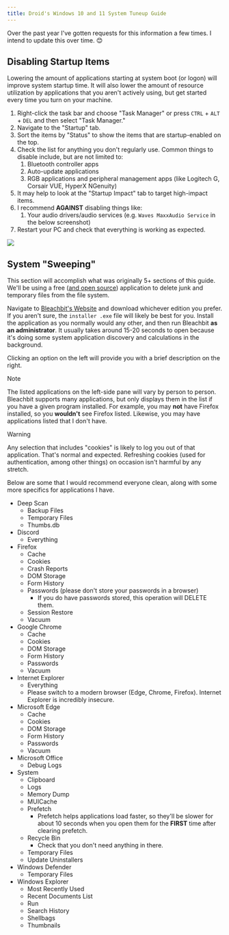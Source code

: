 ```yaml
---
title: Droid's Windows 10 and 11 System Tuneup Guide
---
```

Over the past year I've gotten requests for this information a few times. I intend to update this over time. 😊

## Disabling Startup Items

Lowering the amount of applications starting at system boot (or logon) will improve system startup time. It will also lower the amount of resource utilization by applications that you aren't actively using, but get started every time you turn on your machine.

1. Right-click the task bar and choose "Task Manager" or press `CTRL` + `ALT` + `DEL` and then select "Task Manager."
2. Navigate to the "Startup" tab.
3. Sort the items by "Status" to show the items that are startup-enabled on the top.
4. Check the list for anything you don't regularly use. Common things to disable include, but are not limited to:
	1. Bluetooth controller apps
	2. Auto-update applications
	3. RGB applications and peripheral management apps (like Logitech G, Corsair VUE, HyperX NGenuity)
5. It may help to look at the "Startup Impact" tab to target high-impact items.
6. I recommend **AGAINST** disabling things like:
	1. Your audio drivers/audio services (e.g. `Waves MaxxAudio Service` in the below screenshot)
7. Restart your PC and check that everything is working as expected.

![](https://i.imgur.com/U1TlvK8.png)

## System "Sweeping"

This section will accomplish what was originally 5+ sections of this guide. We'll be using a free ([and open source](https://github.com/bleachbit/bleachbit)) application to delete junk and temporary files from the file system.

Navigate to [Bleachbit's Website](https://www.bleachbit.org/download/windows) and download whichever edition you prefer. If you aren't sure, the `installer .exe` file will likely be best for you. Install the application as you normally would any other, and then run Bleachbit **as an administrator**. It usually takes around 15-20 seconds to open because it's doing some system application discovery and calculations in the background.

Clicking an option on the left will provide you with a brief description on the right.


> [!note]
> The listed applications on the left-side pane will vary by person to person. Bleachbit supports many applications, but only displays them in the list if you have a given program installed. For example, you may **not** have Firefox installed, so you **wouldn't** see Firefox listed.  Likewise, you may have applications listed that I don't have.

>[!warning]
>Any selection that includes "cookies" is likely to log you out of that application. That's normal and expected. Refreshing cookies (used for authentication, among other things) on occasion isn't harmful by any stretch.

 Below are some that I would recommend everyone clean, along with some more specifics for applications I have.

- Deep Scan
	- Backup Files
	- Temporary Files
	- Thumbs.db
- Discord
	- Everything
- Firefox
	- Cache
	- Cookies
	- Crash Reports
	- DOM Storage
	- Form History
	- Passwords (please don't store your passwords in a browser)
		- If you do have passwords stored, this operation will DELETE them.
	- Session Restore
	- Vacuum
- Google Chrome
	- Cache
	- Cookies
	- DOM Storage
	- Form History
	- Passwords
	- Vacuum
- Internet Explorer
	- Everything
	- Please switch to a modern browser (Edge, Chrome, Firefox). Internet Explorer is incredibly insecure.
- Microsoft Edge
	- Cache
	- Cookies
	- DOM Storage
	- Form History
	- Passwords
	- Vacuum
- Microsoft Office
	- Debug Logs
- System
	- Clipboard
	- Logs
	- Memory Dump
	- MUICache
	- Prefetch
		- Prefetch helps applications load faster, so they'll be slower for about 10 seconds when you open them for the **FIRST** time after clearing prefetch.
	- Recycle Bin
		- Check that you don't need anything in there.
	- Temporary Files
	- Update Uninstallers
- Windows Defender
	- Temporary Files
- Windows Explorer
	- Most Recently Used
	- Recent Documents List
	- Run
	- Search History
	- Shellbags
	- Thumbnails
